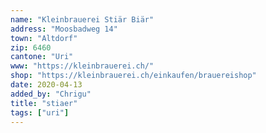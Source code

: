 ```yaml
---
name: "Kleinbrauerei Stiär Biär"
address: "Moosbadweg 14"
town: "Altdorf"
zip: 6460
cantone: "Uri"
www: "https://kleinbrauerei.ch/"
shop: "https://kleinbrauerei.ch/einkaufen/brauereishop"
date: 2020-04-13
added_by: "Chrigu"
title: "stiaer"
tags: ["uri"]
---
```

